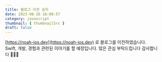 ```yaml
---
title: 블로그 이전 공지
date: 2023-08-26 16:08:57
category: javascript
thumbnail: { thumbnailSrc }
draft: false
---
```


[https://noah-ios.dev](https://noah-ios.dev) 로 블로그를 이전하였습니다.  
Swift, 개발, 경험과 관련된 이야기를 할 예정입니다. 많은 관심 부탁드립니다 감사합니다 🙇‍♂️🙇
